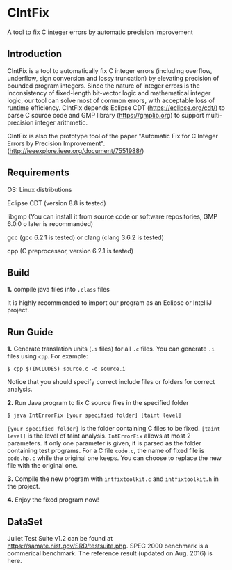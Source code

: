 # CIntFix
A tool to fix C integer errors by automatic precision improvement

Introduction
-------------
CIntFix is a tool to automatically fix C integer errors (including overflow, underflow, sign conversion and lossy truncation) by elevating precision of bounded program integers. Since the nature of integer errors is the inconsistency of fixed-length bit-vector logic and mathematical integer logic, our tool can solve most of common errors, with acceptable loss of runtime efficiency. CIntFix depends Eclipse CDT (https://eclipse.org/cdt/) to parse C source code and GMP library (https://gmplib.org) to support multi-precision integer arithmetic.

CIntFix is also the prototype tool of the paper "Automatic Fix for C Integer Errors by Precision Improvement". (http://ieeexplore.ieee.org/document/7551988/)

Requirements
--------------
OS: Linux distributions

Eclipse CDT (version 8.8 is tested)

libgmp (You can install it from source code or software repositories, GMP 6.0.0 o later is recommanded)

gcc (gcc 6.2.1 is tested) or clang (clang 3.6.2 is tested)

cpp (C preprocessor, version 6.2.1 is tested)

Build
------
**1.** compile java files into `.class` files

It is highly recommended to import our program as an Eclipse or IntelliJ project.

Run Guide
---------
**1.** Generate translation units (`.i` files) for all `.c` files. You can generate `.i` files using `cpp`. For example:

    $ cpp $(INCLUDES) source.c -o source.i 

Notice that you should specify correct include files or folders for correct analysis.

**2.** Run Java program to fix C source files in the specified folder

    $ java IntErrorFix [your specified folder] [taint level]
  
`[your specified folder]` is the folder containing C files to be fixed. `[taint level]` is the level of taint analysis. `IntErrorFix` allows at most 2 parameters. If only one parameter is given, it is parsed as the folder containing test programs. For a C file `code.c`, the name of fixed file is `code.hp.c` while the original one keeps. You can choose to replace the new file with the original one.
  
**3.** Compile the new program with `intfixtoolkit.c` and `intfixtoolkit.h` in the project.

**4.** Enjoy the fixed program now!

DataSet
-------

Juliet Test Suite v1.2 can be found at https://samate.nist.gov/SRD/testsuite.php.
SPEC 2000 benchmark is a commerical benchmark.
The reference result (updated on Aug. 2016) is here.
